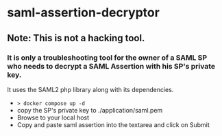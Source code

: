 # saml-assertion-decryptor

## Note: This is not a hacking tool.  
### It is only a troubleshooting tool for the owner of a SAML SP who needs to decrypt a SAML Assertion with his SP's private key.

It uses the SAML2 php library along with its dependencies.

* `> docker compose up -d`
* copy the SP's private key to ./application/saml.pem
* Browse to your local host
* Copy and paste saml assertion into the textarea and click on Submit

